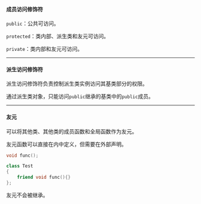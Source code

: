 #### 成员访问修饰符

`public`：公共可访问。

`protected`：类内部、派生类和友元可访问。

`private`：类内部和友元可访问。

---

#### 派生访问修饰符

派生访问修饰符负责控制派生类实例访问其基类部分的权限。

通过派生类对象，只能访问`public`继承的基类中的`public`成员。

---

#### 友元

可以将其他类、其他类的成员函数和全局函数作为友元。

友元函数可以直接在内中定义，但需要在外部声明。

```cpp
void func();

class Test
{
    friend void func(){}
};
```

友元不会被继承。